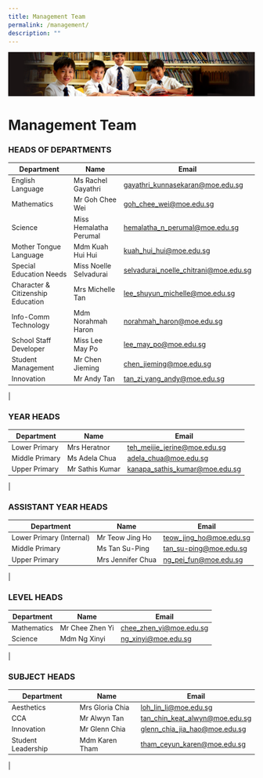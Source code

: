 ```yaml
---
title: Management Team
permalink: /management/
description: ""
---
```

![](/images/Sub-banner1.jpg)

Management Team
===============

### HEADS OF DEPARTMENTS

| Department | Name | Email |
|---|---|---|
| English Language | Ms Rachel Gayathri | [gayathri_kunnasekaran@moe.edu.sg](mailto:gayathri_kunnasekaran@moe.edu.sg) |
| Mathematics | Mr Goh Chee Wei  | [goh_chee_wei@moe.edu.sg](mailto:goh_chee_wei@moe.edu.sg)  |
| Science | Miss Hemalatha Perumal  | [hemalatha_n_perumal@moe.edu.sg](mailto:hemalatha_n_perumal@moe.edu.sg) |
| Mother Tongue Language | Mdm Kuah Hui Hui  | [kuah_hui_hui@moe.edu.sg](mailto:kuah_hui_hui@moe.edu.sg) |
| Special Education Needs | Miss Noelle Selvadurai  | [selvadurai_noelle_chitrani@moe.edu.sg](mailto:selvadurai_noelle_chitrani@moe.edu.sg) |
| Character & Citizenship Education | Mrs Michelle Tan | [lee_shuyun_michelle@moe.edu.sg](mailto:lee_shuyun_michelle@moe.edu.sg) |
| Info-Comm Technology | Mdm Norahmah Haron | [norahmah_haron@moe.edu.sg](mailto:norahmah_haron@moe.edu.sg) |
| School Staff Developer | Miss Lee May Po | [lee_may_po@moe.edu.sg](mailto:lee_may_po@moe.edu.sg) |
| Student Management | Mr Chen Jieming | [chen_jieming@moe.edu.sg](mailto:chen_jieming@moe.edu.sg) |
| Innovation | Mr Andy Tan | [tan_zi_yang_andy@moe.edu.sg](mailto:tan_zi_yang_andy@moe.edu.sg) |
|

### YEAR HEADS

| Department | Name | Email |
|---|---|---|
| Lower Primary | Mrs Heratnor | [teh_meijie_jerine@moe.edu.sg](mailto:teh_meijie_jerine@moe.edu.sg) |
| Middle Primary | Ms Adela Chua  | [adela_chua@moe.edu.sg](mailto:adela_chua@moe.edu.sg)  |
| Upper Primary | Mr Sathis Kumar | [kanapa_sathis_kumar@moe.edu.sg](mailto:kanapa_sathis_kumar@moe.edu.sg) |
|

### ASSISTANT YEAR HEADS

| Department | Name | Email |
|---|---|---|
| Lower Primary (Internal) | Mr Teow Jing Ho | [teow_jing_ho@moe.edu.sg](mailto:teow_jing_ho@moe.edu.sg) |
| Middle Primary | Ms Tan Su-Ping | [tan_su-ping@moe.edu.sg](mailto:tan_su-ping@moe.edu.sg)  |
| Upper Primary | Mrs Jennifer Chua | [ng_pei_fun@moe.edu.sg](mailto:ng_pei_fun@moe.edu.sg) |
|

### LEVEL HEADS

| Department | Name | Email |
|---|---|---|
| Mathematics  | Mr Chee Zhen Yi | [chee_zhen_yi@moe.edu.sg](mailto:chee_zhen_yi@moe.edu.sg)   |
| Science | Mdm Ng Xinyi | [ng_xinyi@moe.edu.sg](mailto:ng_xinyi@moe.edu.sg) |
| 

### SUBJECT HEADS

| Department | Name | Email |
|---|---|---|
| Aesthetics  | Mrs Gloria Chia | [loh_lin_li@moe.edu.sg](mailto:loh_lin_li@moe.edu.sg) |
| CCA | Mr Alwyn Tan | [tan_chin_keat_alwyn@moe.edu.sg](mailto:tan_chin_keat_alwyn@moe.edu.sg)  |
| Innovation | Mr Glenn Chia | [glenn_chia_jia_hao@moe.edu.sg](mailto:glenn_chia_jia_hao@moe.edu.sg) |
| Student Leadership | Mdm Karen Tham | [tham_ceyun_karen@moe.edu.sg](mailto:tham_ceyun_karen@moe.edu.sg) |
|